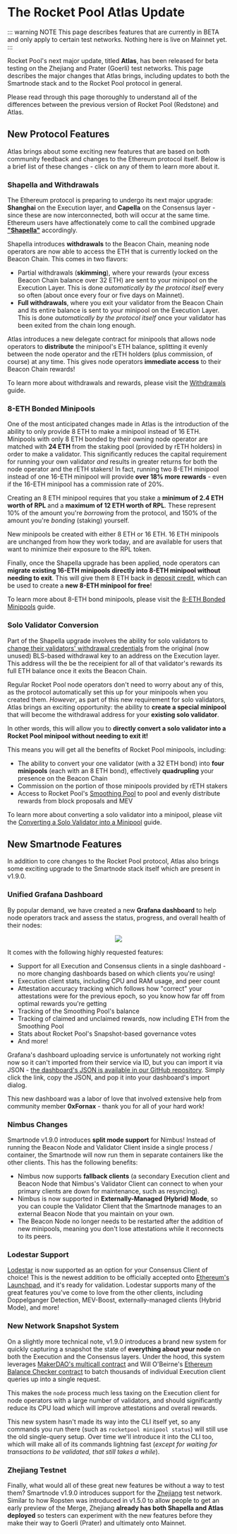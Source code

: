 # The Rocket Pool Atlas Update

::: warning NOTE
This page describes features that are currently in BETA and only apply to certain test networks.
Nothing here is live on Mainnet yet.
:::

Rocket Pool's next major update, titled **Atlas**, has been released for beta testing on the Zhejiang and Prater (Goerli) test networks.
This page describes the major changes that Atlas brings, including updates to both the Smartnode stack and to the Rocket Pool protocol in general.

Please read through this page thoroughly to understand all of the differences between the previous version of Rocket Pool (Redstone) and Atlas.


## New Protocol Features

Atlas brings about some exciting new features that are based on both community feedback and changes to the Ethereum protocol itself.
Below is a brief list of these changes - click on any of them to learn more about it.


### Shapella and Withdrawals

The Ethereum protocol is preparing to undergo its next major upgrade: **Shanghai** on the Execution layer, and **Capella** on the Consensus layer - since these are now interconnected, both will occur at the same time.
Ethereum users have affectionately come to call the combined upgrade [**"Shapella"**](https://blog.ethereum.org/2023/02/21/sepolia-shapella-announcement) accordingly.

Shapella introduces **withdrawals** to the Beacon Chain, meaning node operators are now able to access the ETH that is currently locked on the Beacon Chain.
This comes in two flavors:

- Partial withdrawals (**skimming**), where your rewards (your excess Beacon Chain balance over 32 ETH) are sent to your minipool on the Execution Layer. This is done *automatically by the protocol itself* every so often (about once every four or five days on Mainnet).
- **Full withdrawals**, where you exit your validator from the Beacon Chain and its entire balance is sent to your minipool on the Execution Layer. This is done *automatically by the protocol itself* once your validator has been exited from the chain long enough.

Atlas introduces a new delegate contract for minipools that allows node operators to **distribute** the minipool's ETH balance, splitting it evenly between the node operator and the rETH holders (plus commission, of course) at any time.
This gives node operators **immediate access** to their Beacon Chain rewards!

To learn more about withdrawals and rewards, please visit the [Withdrawals](./withdrawals.md) guide.


### 8-ETH Bonded Minipools

One of the most anticipated changes made in Atlas is the introduction of the ability to only provide 8 ETH to make a minipool instead of 16 ETH.
Minipools with only 8 ETH bonded by their owning node operator are matched with **24 ETH** from the staking pool (provided by rETH holders) in order to make a validator.
This significantly reduces the capital requirement for running your own validator *and* results in greater returns for both the node operator and the rETH stakers!
In fact, running two 8-ETH minipool instead of one 16-ETH minipool will provide **over 18% more rewards** - even if the 16-ETH minipool has a commission rate of 20%.

Creating an 8 ETH minipool requires that you stake a **minimum of 2.4 ETH worth of RPL** and a **maximum of 12 ETH worth of RPL**.
These represent 10% of the amount you're *borrowing* from the protocol, and 150% of the amount you're *bonding* (staking) yourself.

New minipools be created with either 8 ETH or 16 ETH.
16 ETH minipools are unchanged from how they work today, and are available for users that want to minimize their exposure to the RPL token.

Finally, once the Shapella upgrade has been applied, node operators can **migrate existing 16-ETH minipools directly into 8-ETH minipool without needing to exit**.
This will give them 8 ETH back in [deposit credit](./credit.md), which can be used to create a **new 8-ETH minipool for free**!

To learn more about 8-ETH bond minipools, please visit the [8-ETH Bonded Minipools](./lebs.md) guide.


### Solo Validator Conversion

Part of the Shapella upgrade involves the ability for solo validators to [change their validators' withdrawal credentials](https://notes.ethereum.org/@launchpad/withdrawals-faq) from the original (now unused) BLS-based withdrawal key to an address on the Execution layer.
This address will the be the receipient for all of that validator's rewards its full ETH balance once it exits the Beacon Chain.

Regular Rocket Pool node operators don't need to worry about any of this, as the protocol automatically set this up for your minipools when you created them.
*However*, as part of this new requirement for solo validators, Atlas brings an exciting opportunity: the ability to **create a special minipool** that will become the withdrawal address for your **existing solo validator**.

In other words, this will allow you to **directly convert a solo validator into a Rocket Pool minipool without needing to exit it!**

This means you will get all the benefits of Rocket Pool minipools, including:
- The ability to convert your one validator (with a 32 ETH bond) into **four minipools** (each with an 8 ETH bond), effectively **quadrupling** your presence on the Beacon Chain
- Commission on the portion of those minipools provided by rETH stakers
- Access to Rocket Pool's [Smoothing Pool](../node/fee-distrib-sp.md#the-smoothing-pool) to pool and evenly distribute rewards from block proposals and MEV 

To learn more about converting a solo validator into a minipool, please viit the [Converting a Solo Validator into a Minipool](./solo-staker-migration.md) guide.


## New Smartnode Features 

In addition to core changes to the Rocket Pool protocol, Atlas also brings some exciting upgrade to the Smartnode stack itself which are present in v1.9.0.


### Unified Grafana Dashboard

By popular demand, we have created a new **Grafana dashboard** to help node operators track and assess the status, progress, and overall health of their nodes:

<center>

![](./images/grafana-1.2.png)

</center>


It comes with the following highly requested features:

- Support for all Execution and Consensus clients in a single dashboard - no more changing dashboards based on which clients you're using!
- Execution client stats, including CPU and RAM usage, and peer count
- Attestation accuracy tracking which follows how "correct" your attestations were for the previous epoch, so you know how far off from optimal rewards you're getting
- Tracking of the Smoothing Pool's balance
- Tracking of claimed and unclaimed rewards, now including ETH from the Smoothing Pool
- Stats about Rocket Pool's Snapshot-based governance votes
- And more!

Grafana's dashboard uploading service is unfortunately not working right now so it can't imported from their service via ID, but you can import it via JSON - [the dashboard's JSON is available in our GitHub repository](https://raw.githubusercontent.com/rocket-pool/smartnode-install/atlas/Dashboards/Rocket%20Pool%20Dashboard%20v1.2.0-rc1.json).
Simply click the link, copy the JSON, and pop it into your dashboard's import dialog.

This new dashboard was a labor of love that involved extensive help from community member **0xFornax** - thank you for all of your hard work!



### Nimbus Changes

Smartnode v1.9.0 introduces **split mode support** for Nimbus!
Instead of running the Beacon Node and Validator Client inside a single process / container, the Smartnode will now run them in separate containers like the other clients. This has the following benefits:
- Nimbus now supports **fallback clients** (a secondary Execution client and Beacon Node that Nimbus's Validator Client can connect to when your primary clients are down for maintenance, such as resyncing).
- Nimbus is now supported in **Externally-Managed (Hybrid) Mode**, so you can couple the Validator Client that the Smartnode manages to an external Beacon Node that you maintain on your own.
- The Beacon Node no longer needs to be restarted after the addition of new minipools, meaning you don't lose attestations while it reconnects to its peers.


### Lodestar Support

[Lodestar](https://chainsafe.github.io/lodestar/) is now supported as an option for your Consensus Client of choice!
This is the newest addition to be officially accepted onto [Ethereum's Launchpad](https://launchpad.ethereum.org/en/lodestar), and it's ready for validation.
Lodestar supports many of the great features you've come to love from the other clients, including Doppelganger Detection, MEV-Boost, externally-managed clients (Hybrid Mode), and more!


### New Network Snapshot System

On a slightly more technical note, v1.9.0 introduces a brand new system for quickly capturing a snapshot the state of **everything about your node** on both the Execution and the Consensus layers.
Under the hood, this system leverages [MakerDAO's multicall contract](https://github.com/makerdao/multicall) and Will O'Beirne's [Ethereum Balance Checker contract](https://github.com/wbobeirne/eth-balance-checker) to batch thousands of individual Execution client queries up into a single request. 

This makes the `node` process much less taxing on the Execution client for node operators with a large number of validators, and should significantly reduce its CPU load which will improve attestations and overall rewards.

This new system hasn't made its way into the CLI itself yet, so any commands you run there (such as `rocketpool minipool status`) will still use the old single-query setup.
Over time we'll introduce it into the CLI too, which will make all of its commands lightning fast (*except for waiting for transactions to be validated, that still takes a while*).


### Zhejiang Testnet

Finally, what would all of these great new features be without a way to test them?
Smartnode v1.9.0 introduces support for the [Zhejiang](https://zhejiang.ethpandaops.io/) test network.
Similar to how Ropsten was introduced in v1.5.0 to allow people to get an early preview of the Merge, Zhejiang **already has both Shapella and Atlas deployed** so testers can experiment with the new features before they make their way to Goerli (Prater) and ultimately onto Mainnet.
